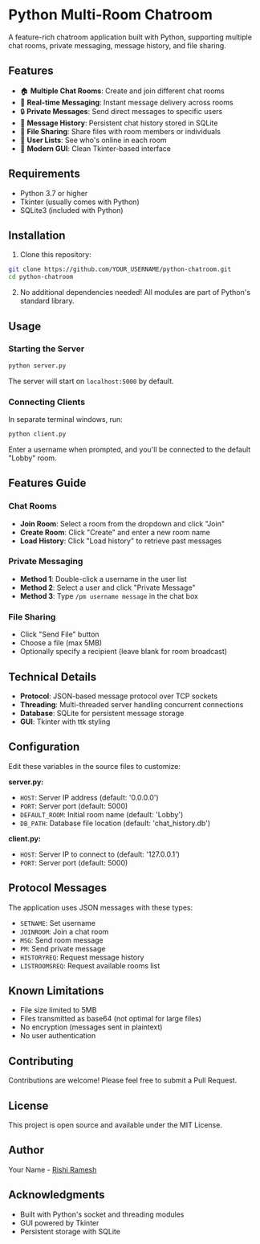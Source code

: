 # Python Multi-Room Chatroom

A feature-rich chatroom application built with Python, supporting multiple chat rooms, private messaging, message history, and file sharing.

## Features

- 🏠 **Multiple Chat Rooms**: Create and join different chat rooms
- 💬 **Real-time Messaging**: Instant message delivery across rooms
- 🔒 **Private Messages**: Send direct messages to specific users
- 📜 **Message History**: Persistent chat history stored in SQLite
- 📁 **File Sharing**: Share files with room members or individuals
- 👥 **User Lists**: See who's online in each room
- 🎨 **Modern GUI**: Clean Tkinter-based interface

## Requirements

- Python 3.7 or higher
- Tkinter (usually comes with Python)
- SQLite3 (included with Python)

## Installation

1. Clone this repository:
```bash
git clone https://github.com/YOUR_USERNAME/python-chatroom.git
cd python-chatroom
```

2. No additional dependencies needed! All modules are part of Python's standard library.

## Usage

### Starting the Server
```bash
python server.py
```

The server will start on `localhost:5000` by default.

### Connecting Clients

In separate terminal windows, run:
```bash
python client.py
```

Enter a username when prompted, and you'll be connected to the default "Lobby" room.

## Features Guide

### Chat Rooms
- **Join Room**: Select a room from the dropdown and click "Join"
- **Create Room**: Click "Create" and enter a new room name
- **Load History**: Click "Load history" to retrieve past messages

### Private Messaging
- **Method 1**: Double-click a username in the user list
- **Method 2**: Select a user and click "Private Message"
- **Method 3**: Type `/pm username message` in the chat box

### File Sharing
- Click "Send File" button
- Choose a file (max 5MB)
- Optionally specify a recipient (leave blank for room broadcast)

## Technical Details

- **Protocol**: JSON-based message protocol over TCP sockets
- **Threading**: Multi-threaded server handling concurrent connections
- **Database**: SQLite for persistent message storage
- **GUI**: Tkinter with ttk styling

## Configuration

Edit these variables in the source files to customize:

**server.py:**
- `HOST`: Server IP address (default: '0.0.0.0')
- `PORT`: Server port (default: 5000)
- `DEFAULT_ROOM`: Initial room name (default: 'Lobby')
- `DB_PATH`: Database file location (default: 'chat_history.db')

**client.py:**
- `HOST`: Server IP to connect to (default: '127.0.0.1')
- `PORT`: Server port (default: 5000)

## Protocol Messages

The application uses JSON messages with these types:
- `SETNAME`: Set username
- `JOINROOM`: Join a chat room
- `MSG`: Send room message
- `PM`: Send private message
- `HISTORYREQ`: Request message history
- `LISTROOMSREQ`: Request available rooms list

## Known Limitations

- File size limited to 5MB
- Files transmitted as base64 (not optimal for large files)
- No encryption (messages sent in plaintext)
- No user authentication

## Contributing

Contributions are welcome! Please feel free to submit a Pull Request.

## License

This project is open source and available under the MIT License.

## Author

Your Name - [Rishi Ramesh](https://github.com/Rishi2005cs)

## Acknowledgments

- Built with Python's socket and threading modules
- GUI powered by Tkinter
- Persistent storage with SQLite
